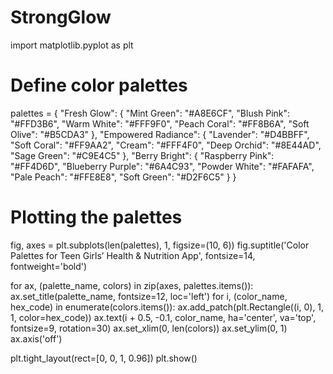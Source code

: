 # StrongGlow
import matplotlib.pyplot as plt

# Define color palettes
palettes = {
    "Fresh Glow": {
        "Mint Green": "#A8E6CF",
        "Blush Pink": "#FFD3B6",
        "Warm White": "#FFF9F0",
        "Peach Coral": "#FF8B6A",
        "Soft Olive": "#B5CDA3"
    },
    "Empowered Radiance": {
        "Lavender": "#D4BBFF",
        "Soft Coral": "#FF9AA2",
        "Cream": "#FFF4F0",
        "Deep Orchid": "#8E44AD",
        "Sage Green": "#C9E4C5"
    },
    "Berry Bright": {
        "Raspberry Pink": "#FF4D6D",
        "Blueberry Purple": "#6A4C93",
        "Powder White": "#FAFAFA",
        "Pale Peach": "#FFE8E8",
        "Soft Green": "#D2F6C5"
    }
}

# Plotting the palettes
fig, axes = plt.subplots(len(palettes), 1, figsize=(10, 6))
fig.suptitle('Color Palettes for Teen Girls’ Health & Nutrition App', fontsize=14, fontweight='bold')

for ax, (palette_name, colors) in zip(axes, palettes.items()):
    ax.set_title(palette_name, fontsize=12, loc='left')
    for i, (color_name, hex_code) in enumerate(colors.items()):
        ax.add_patch(plt.Rectangle((i, 0), 1, 1, color=hex_code))
        ax.text(i + 0.5, -0.1, color_name, ha='center', va='top', fontsize=9, rotation=30)
    ax.set_xlim(0, len(colors))
    ax.set_ylim(0, 1)
    ax.axis('off')

plt.tight_layout(rect=[0, 0, 1, 0.96])
plt.show()
